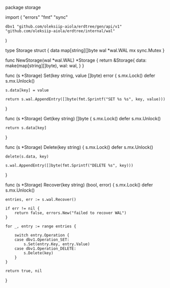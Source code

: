 package storage

import (
	"errors"
	"fmt"
	"sync"

	dbv1 "github.com/oleksiip-aiola/erdtree/gen/api/v1"
	"github.com/oleksiip-aiola/erdtree/internal/wal"
)

type Storage struct {
	data map[string][]byte
	wal  *wal.WAL
	mx   sync.Mutex
}

func NewStorage(wal *wal.WAL) *Storage {
	return &Storage{
		data: make(map[string][]byte),
		wal:  wal,
	}
}

func (s *Storage) Set(key string, value []byte) error {
	s.mx.Lock()
	defer s.mx.Unlock()

	s.data[key] = value

	return s.wal.AppendEntry([]byte(fmt.Sprintf("SET %s %s", key, value)))
}

func (s *Storage) Get(key string) []byte {
	s.mx.Lock()
	defer s.mx.Unlock()

	return s.data[key]
}

func (s *Storage) Delete(key string) {
	s.mx.Lock()
	defer s.mx.Unlock()

	delete(s.data, key)

	s.wal.AppendEntry([]byte(fmt.Sprintf("DELETE %s", key)))
}

func (s *Storage) Recover(key string) (bool, error) {
	s.mx.Lock()
	defer s.mx.Unlock()

	entries, err := s.wal.Recover()

	if err != nil {
		return false, errors.New("failed to recover WAL")
	}

	for _, entry := range entries {

		switch entry.Operation {
		case dbv1.Operation_SET:
			s.Set(entry.Key, entry.Value)
		case dbv1.Operation_DELETE:
			s.Delete(key)
		}
	}

	return true, nil
}

